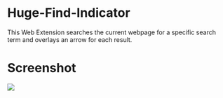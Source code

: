 # Huge-Find-Indicator
This Web Extension searches the current webpage for a specific search term and overlays an arrow for each result.

# Screenshot
![](images/github-1.png)
